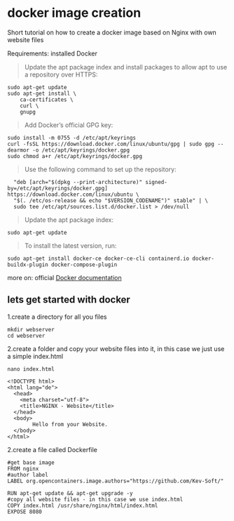 # docker image creation
Short tutorial on how to create a docker image based
on Nginx with own website files


Requirements: installed Docker
> Update the apt package index and install packages to allow apt to use a repository over HTTPS:
``` 
sudo apt-get update
sudo apt-get install \
    ca-certificates \
    curl \
    gnupg 
```


> Add Docker’s official GPG key:
```
sudo install -m 0755 -d /etc/apt/keyrings
curl -fsSL https://download.docker.com/linux/ubuntu/gpg | sudo gpg --dearmor -o /etc/apt/keyrings/docker.gpg
sudo chmod a+r /etc/apt/keyrings/docker.gpg
```


> Use the following command to set up the repository:
```echo \
  "deb [arch="$(dpkg --print-architecture)" signed-by=/etc/apt/keyrings/docker.gpg] https://download.docker.com/linux/ubuntu \
  "$(. /etc/os-release && echo "$VERSION_CODENAME")" stable" | \
  sudo tee /etc/apt/sources.list.d/docker.list > /dev/null
```
  
  
> Update the apt package index:
```
sudo apt-get update
```


> To install the latest version, run:
```
sudo apt-get install docker-ce docker-ce-cli containerd.io docker-buildx-plugin docker-compose-plugin
```
more on: official [Docker documentation](https://docs.docker.com/engine/install/ubuntu/)




## lets get started with docker
1.create a directory for all you files
```
mkdir webserver
cd webserver
```

2.create a folder and copy your website files into it,
in this case we just use a simple index.html
```
nano index.html
```
```
<!DOCTYPE html>
<html lang="de">
  <head>
    <meta charset="utf-8">
    <title>NGINX - Website</title>
  </head>
  <body>
        Hello from your Website.
  </body>
</html>
```


2.create a file called Dockerfile
```
#get base image
FROM nginx
#author label
LABEL org.opencontainers.image.authors="https://github.com/Kev-Soft/"

RUN apt-get update && apt-get upgrade -y
#copy all website files - in this case we use index.html
COPY index.html /usr/share/nginx/html/index.html
EXPOSE 8080
```
